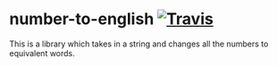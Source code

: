 # number-to-english [![Travis](https://img.shields.io/travis/rust-lang/rust.svg?style=flat-square)]()
This is a library which takes in a string and changes all the numbers to equivalent words.

